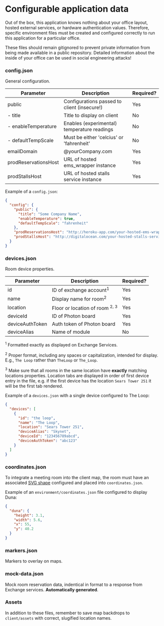 # Configurable application data

Out of the box, this application knows nothing about your office layout, hosted external services, or hardware authentication values. Therefore, specific environment files must be created and configured correctly to run this application for a particular office.

These files should remain gitignored to prevent private information from being made available in a public repository. Detailed information about the inside of your office can be used in social engineering attacks!

### config.json
General configuration.

| Parameter            | Description                                 | Required? |
|----------------------|---------------------------------------------|-----------|
| public               | Configurations passed to client (insecure!) | Yes       |
| - title              | Title to display on client                  | No        |
| - enableTemperature  | Enables (experimental) temperature readings | No        |
| - defaultTempScale   | Must be either 'celcius' or 'fahrenheit'    | No        |
| emailDomain          | @yourCompany.com                            | Yes       |
| prodReservationsHost | URL of hosted ems_wrapper instance          | Yes       |
| prodStallsHost       | URL of hosted stalls service instance       | Yes       |

Example of a `config.json`:
```json
{
  "config": {
    "public": {
      "title": "Some Company Name",
      "enableTemperature": true,
      "defaultTempScale": "fahrenheit"
    },
    "prodReservationsHost": "http://heroku-app.com/your-hosted-ems-wrapper",
    "prodStallsHost": "http://digitalocean.com/your-hosted-stalls-service"
  }
}

```

### devices.json
Room device properties.

| Parameter        | Description                           | Required? |
|------------------|---------------------------------------|-----------|
| id               | ID of exchange account<sup>1</sup>    | Yes       |
| name             | Display name for room<sup>2</sup>     | Yes       |
| location         | Floor or location of room <sup>2, 3</sup>| Yes       |
| deviceId         | ID of Photon board                    | Yes       |
| deviceAuthToken  | Auth token of Photon board            | Yes       |
| deviceAlias      | Name of module                        | No        |
<sup>1</sup> Formatted exactly as displayed on Exchange Services.

<sup>2</sup> Proper format, including any spaces or capitalization, intended for display. E.g., `The Loop` rather than `TheLoop` or `The_Loop`.

<sup>3</sup> Make sure that all rooms in the same location have **exactly** matching locations properties. Location tabs are displayed in order of first device entry in the file, e.g. if the first device has the location `Sears Tower 251` it will be the first tab rendered.

Example of a `devices.json` with a single device configured to The Loop:
```json
{
  "devices": [
    {
      "id": "the loop",
      "name": "The Loop",
      "location": "Sears Tower 251",
      "deviceAlias": "Skynet",
      "deviceId": "123456789abcd",
      "deviceAuthToken": "abc123"
    }
  ]
}
```

### coordinates.json
To integrate a meeting room into the client map, the room must have an associated [SVG shape](https://developer.mozilla.org/en-US/docs/Web/SVG/Tutorial/Basic_Shapes) configured and placed into `coordinates.json`.

Example of an `environment/coordinates.json` file configured to display Duna:
```json
{
  "duna": {
    "height": 3.1,
    "width": 5.6,
    "x": 55,
    "y": 40.2
  }
}
```

### markers.json
Markers to overlay on maps.

### mock-data.json
Mock room reservation data, indentical in format to a response from Exchange services. **Automatically generated**.

### Assets
In addition to these files, remember to save map backdrops to `client/assets` with correct, slugified location names.
